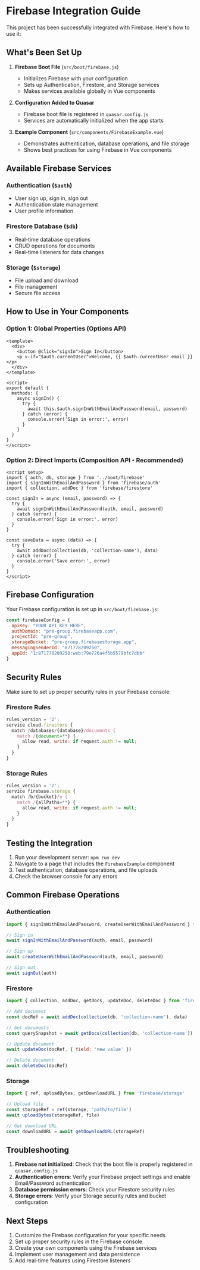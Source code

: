 # Firebase Integration Guide

This project has been successfully integrated with Firebase. Here's how to use it:

## What's Been Set Up

1. **Firebase Boot File** (`src/boot/firebase.js`)
   - Initializes Firebase with your configuration
   - Sets up Authentication, Firestore, and Storage services
   - Makes services available globally in Vue components

2. **Configuration Added to Quasar**
   - Firebase boot file is registered in `quasar.config.js`
   - Services are automatically initialized when the app starts

3. **Example Component** (`src/components/FirebaseExample.vue`)
   - Demonstrates authentication, database operations, and file storage
   - Shows best practices for using Firebase in Vue components

## Available Firebase Services

### Authentication (`$auth`)
- User sign up, sign in, sign out
- Authentication state management
- User profile information

### Firestore Database (`$db`)
- Real-time database operations
- CRUD operations for documents
- Real-time listeners for data changes

### Storage (`$storage`)
- File upload and download
- File management
- Secure file access

## How to Use in Your Components

### Option 1: Global Properties (Options API)
```vue
<template>
  <div>
    <button @click="signIn">Sign In</button>
    <p v-if="$auth.currentUser">Welcome, {{ $auth.currentUser.email }}</p>
  </div>
</template>

<script>
export default {
  methods: {
    async signIn() {
      try {
        await this.$auth.signInWithEmailAndPassword(email, password)
      } catch (error) {
        console.error('Sign in error:', error)
      }
    }
  }
}
</script>
```

### Option 2: Direct Imports (Composition API - Recommended)
```vue
<script setup>
import { auth, db, storage } from '../boot/firebase'
import { signInWithEmailAndPassword } from 'firebase/auth'
import { collection, addDoc } from 'firebase/firestore'

const signIn = async (email, password) => {
  try {
    await signInWithEmailAndPassword(auth, email, password)
  } catch (error) {
    console.error('Sign in error:', error)
  }
}

const saveData = async (data) => {
  try {
    await addDoc(collection(db, 'collection-name'), data)
  } catch (error) {
    console.error('Save error:', error)
  }
}
</script>
```

## Firebase Configuration

Your Firebase configuration is set up in `src/boot/firebase.js`:

```javascript
const firebaseConfig = {
  apiKey: "YOUR_API_KEY_HERE",
  authDomain: "pre-group.firebaseapp.com",
  projectId: "pre-group",
  storageBucket: "pre-group.firebasestorage.app",
  messagingSenderId: "871778209250",
  appId: "1:871778209250:web:79e726a4f5b5579bfc7dbb"
}
```

## Security Rules

Make sure to set up proper security rules in your Firebase console:

### Firestore Rules
```javascript
rules_version = '2';
service cloud.firestore {
  match /databases/{database}/documents {
    match /{document=**} {
      allow read, write: if request.auth != null;
    }
  }
}
```

### Storage Rules
```javascript
rules_version = '2';
service firebase.storage {
  match /b/{bucket}/o {
    match /{allPaths=**} {
      allow read, write: if request.auth != null;
    }
  }
}
```

## Testing the Integration

1. Run your development server: `npm run dev`
2. Navigate to a page that includes the `FirebaseExample` component
3. Test authentication, database operations, and file uploads
4. Check the browser console for any errors

## Common Firebase Operations

### Authentication
```javascript
import { signInWithEmailAndPassword, createUserWithEmailAndPassword } from 'firebase/auth'

// Sign in
await signInWithEmailAndPassword(auth, email, password)

// Sign up
await createUserWithEmailAndPassword(auth, email, password)

// Sign out
await signOut(auth)
```

### Firestore
```javascript
import { collection, addDoc, getDocs, updateDoc, deleteDoc } from 'firebase/firestore'

// Add document
const docRef = await addDoc(collection(db, 'collection-name'), data)

// Get documents
const querySnapshot = await getDocs(collection(db, 'collection-name'))

// Update document
await updateDoc(docRef, { field: 'new value' })

// Delete document
await deleteDoc(docRef)
```

### Storage
```javascript
import { ref, uploadBytes, getDownloadURL } from 'firebase/storage'

// Upload file
const storageRef = ref(storage, 'path/to/file')
await uploadBytes(storageRef, file)

// Get download URL
const downloadURL = await getDownloadURL(storageRef)
```

## Troubleshooting

1. **Firebase not initialized**: Check that the boot file is properly registered in `quasar.config.js`
2. **Authentication errors**: Verify your Firebase project settings and enable Email/Password authentication
3. **Database permission errors**: Check your Firestore security rules
4. **Storage errors**: Verify your Storage security rules and bucket configuration

## Next Steps

1. Customize the Firebase configuration for your specific needs
2. Set up proper security rules in the Firebase console
3. Create your own components using the Firebase services
4. Implement user management and data persistence
5. Add real-time features using Firestore listeners
